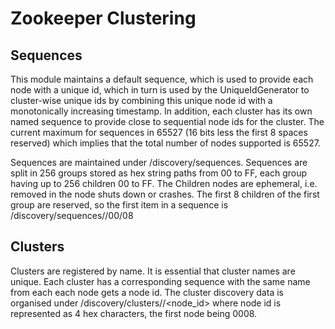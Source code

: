 # Zookeeper Clustering

## Sequences

This module maintains a default sequence, which is used to provide each node with a unique id, 
which in turn is used by the UniqueIdGenerator to cluster-wise unique ids by combining this
unique node id with a monotonically increasing timestamp. In addition, each cluster has its own
named sequence to provide close to sequential node ids for the cluster. The current 
maximum for sequences in 65527 (16 bits less the first 8 spaces reserved) which implies that the
total number of nodes supported is 65527. 

Sequences are maintained under /discovery/sequences. Sequences are split in 256 groups stored as 
hex string paths from 00 to FF, each group having up to 256 children 00 to FF. The Children nodes 
are ephemeral, i.e. removed in the node shuts down or crashes. The first 8 children of the first 
group are reserved, so the first item in a sequence is /discovery/sequences/<name>/00/08

## Clusters    

Clusters are registered by name. It is essential that cluster names are unique. Each cluster has a
corresponding sequence with the same name from each each node gets a node id. The cluster discovery
data is organised under /discovery/clusters/<name>/<node_id> where node id is represented as 4 hex
characters, the first node being 0008.

